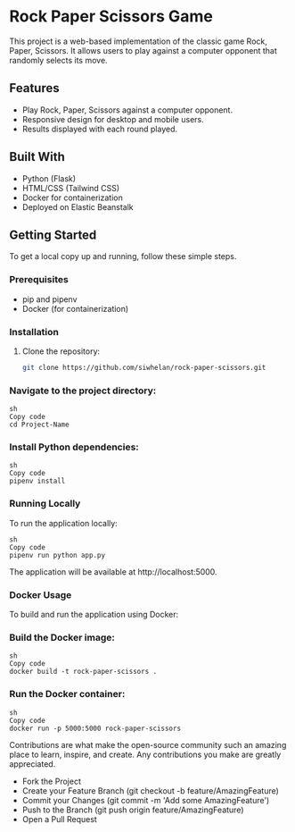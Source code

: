 # Rock Paper Scissors Game

This project is a web-based implementation of the classic game Rock, Paper, Scissors. It allows users to play against a computer opponent that randomly selects its move.

## Features

- Play Rock, Paper, Scissors against a computer opponent.
- Responsive design for desktop and mobile users.
- Results displayed with each round played.

## Built With

- Python (Flask)
- HTML/CSS (Tailwind CSS)
- Docker for containerization
- Deployed on Elastic Beanstalk

## Getting Started

To get a local copy up and running, follow these simple steps.

### Prerequisites

- pip and pipenv
- Docker (for containerization)

### Installation

1. Clone the repository:
   ```sh
   git clone https://github.com/siwhelan/rock-paper-scissors.git
   ```

### Navigate to the project directory:

```
sh
Copy code
cd Project-Name
```

### Install Python dependencies:

```
sh
Copy code
pipenv install
```

### Running Locally

To run the application locally:

```
sh
Copy code
pipenv run python app.py
```

The application will be available at http://localhost:5000.

### Docker Usage

To build and run the application using Docker:

### Build the Docker image:

```
sh
Copy code
docker build -t rock-paper-scissors .
```

### Run the Docker container:

```
sh
Copy code
docker run -p 5000:5000 rock-paper-scissors
```

Contributions are what make the open-source community such an amazing place to learn, inspire, and create. Any contributions you make are greatly appreciated.

- Fork the Project
- Create your Feature Branch (git checkout -b feature/AmazingFeature)
- Commit your Changes (git commit -m 'Add some AmazingFeature')
- Push to the Branch (git push origin feature/AmazingFeature)
- Open a Pull Request
